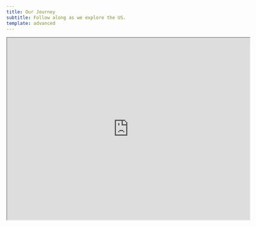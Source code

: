 ```yaml
---
title: Our Journey
subtitle: Follow along as we explore the US.
template: advanced
---
```


<iframe width="640" height="480" src="https://www.polarsteps.com/phillips/3794510-full-time-rv-2020?embed=true"></iframe>